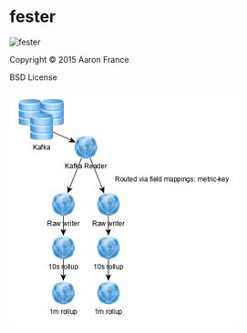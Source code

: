 # fester

![fester](http://i.imgur.com/7mCWBTV.jpg)

Copyright © 2015 Aaron France

BSD License

![dataflow](/resources/dataflow.png)
